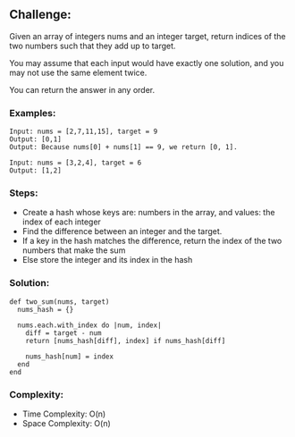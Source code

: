 ## Challenge:
Given an array of integers nums and an integer target, return indices of the two numbers such that they add up to target.

You may assume that each input would have exactly one solution, and you may not use the same element twice.

You can return the answer in any order.

### Examples:

```
Input: nums = [2,7,11,15], target = 9
Output: [0,1]
Output: Because nums[0] + nums[1] == 9, we return [0, 1].
```

```
Input: nums = [3,2,4], target = 6
Output: [1,2]
```

### Steps:
- Create a hash whose keys are: numbers in the array, and values: the index of each integer
- Find the difference between an integer and the target.
- If a key in the hash matches the difference, return the index of the two numbers that make the sum
- Else store the integer and its index in the hash

### Solution:
```
def two_sum(nums, target)
  nums_hash = {}

  nums.each.with_index do |num, index|
    diff = target - num
    return [nums_hash[diff], index] if nums_hash[diff]

    nums_hash[num] = index
  end
end
```

### Complexity:
- Time Complexity: O(n)
- Space Complexity: O(n)
